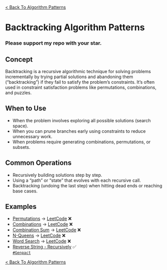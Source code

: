 [< Back To Algorithm Patterns](../../)

# Backtracking Algorithm Patterns
### Please support my repo with your star.

## Concept
Backtracking is a recursive algorithmic technique for solving problems incrementally by trying partial solutions and abandoning them (“backtracking”) if they fail to satisfy the problem’s constraints. It’s often used in constraint satisfaction problems like permutations, combinations, and puzzles.

## When to Use
- When the problem involves exploring all possible solutions (search space).
- When you can prune branches early using constraints to reduce unnecessary work.
- When problems require generating combinations, permutations, or subsets.

## Common Operations
- Recursively building solutions step by step.
- Using a “path” or “state” that evolves with each recursive call.
- Backtracking (undoing the last step) when hitting dead ends or reaching base cases.

## Examples
- [Permutations]() → [LeetCode](https://leetcode.com/problems/permutations) ❌
- [Combinations]() → [LeetCode](https://leetcode.com/problems/combinations) ❌
- [Combination Sum]() → [LeetCode](https://leetcode.com/problems/combination-sum) ❌
- [N-Queens]() → [LeetCode](https://leetcode.com/problems/n-queens) ❌
- [Word Search]() → [LeetCode](https://leetcode.com/problems/word-search) ❌
- [Reverse String - Recursively](reverse_string_recursively) ✅
  <br>
  [`#Genpact`](https://genpact.com)


[< Back To Algorithm Patterns](../../)
